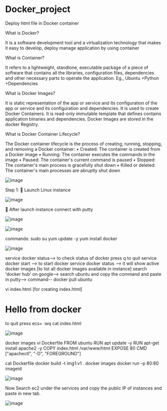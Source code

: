 # Docker_project
Deploy html file in Docker container

What is Docker?

It is a software development tool and a virtualization technology that makes it easy to develop, deploy manage application by using container

What is Container?

It refers to a lightweight, standlone, executable package of a piece of software that contains all the libraries, configuration files, dependencies and other necessary parts to operate the application. Eg., Ubuntu +Python +Dependencies

What is Docker Images?

 It is static representation of the app or service and its configuration of the app or service and its configuration and dependencies. It is used to create Docker Containers. It is read-only immutable template that defines contains application binaries and dependencies. Docker Images are stored in the docker Registry.



What is Docker Container Lifecycle?

The Docker container lifecycle is the process of creating, running, stopping, and removing a Docker container:
•	Created: The container is created from a Docker image
•	Running: The container executes the commands in the image
•	Paused: The container's current command is paused
•	Stopped: The container's main process is gracefully shut down
•	Killed or deleted: The container's main processes are abruptly shut down 

  


![image](https://github.com/user-attachments/assets/54f80853-099a-4831-91eb-1d34c8057c06)





Step 1:
	Launch Linux instance

 ![image](https://github.com/user-attachments/assets/262e395c-9d6d-4be7-96db-610489fa6aa3)


	After launch instance connect with putty

 
![image](https://github.com/user-attachments/assets/95b3f9e3-ca9b-488e-b602-d7312ff35886)

 
![image](https://github.com/user-attachments/assets/8a50eecf-81c2-4a6e-9332-ec094f9c6815)


commands:
sudo su
yum update -y
yum install docker

![image](https://github.com/user-attachments/assets/f527b3f0-db89-4e7b-bf94-0f6ba12410e6)

 



service docker status--> to check status of docker
press q to quit
service docker start --> to start docker
service docker status --> it will show active
docker images [to list all docker images available in instance]
search 'docker hub' on google--> search ubuntu and copy the command and paste in putty-->
command-- docker pull ubuntu

vi index.html [for creating index.html]
<h1>Hello from docker</h1>
to quit press ecs+ :wq
cat index.html

 
![image](https://github.com/user-attachments/assets/5d45edce-cf91-4a41-ab02-583698448c4a)

docker images
vi Dockerfile
      FROM ubuntu
      RUN apt update -y
      RUN apt-get install apache2 -y
      COPY index.html /var/www/html	
      EXPOSE 80
      CMD ["apachectl", "-D", "FOREGROUND"]
     
    
 
     


      



 

cat Dockerfile
docker build -t img1:v1 .
docker images
docker run -p 80:80 imageid

![image](https://github.com/user-attachments/assets/95133f5f-4ee5-410b-aed6-a0e564f21806)


 

Now Search ec2 under the services and copy the public IP of instances and paste in new tab.


![image](https://github.com/user-attachments/assets/1619afe7-a8ca-47a2-91d9-2345d841100f)

 






